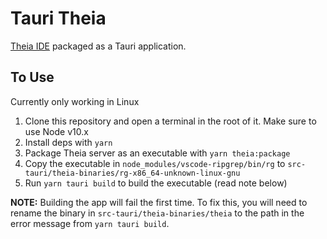 # Tauri Theia

[Theia IDE](https://theia-ide.org/) packaged as a Tauri application.

## To Use

Currently only working in Linux

1. Clone this repository and open a terminal in the root of it. Make sure to use Node v10.x
2. Install deps with `yarn`
3. Package Theia server as an executable with `yarn theia:package`
4. Copy the executable in `node_modules/vscode-ripgrep/bin/rg` to `src-tauri/theia-binaries/rg-x86_64-unknown-linux-gnu`
5. Run `yarn tauri build` to build the executable (read note below)

**NOTE:** Building the app will fail the first time. To fix this, you will need to rename the binary in `src-tauri/theia-binaries/theia` to the path in the error message from `yarn tauri build`.
